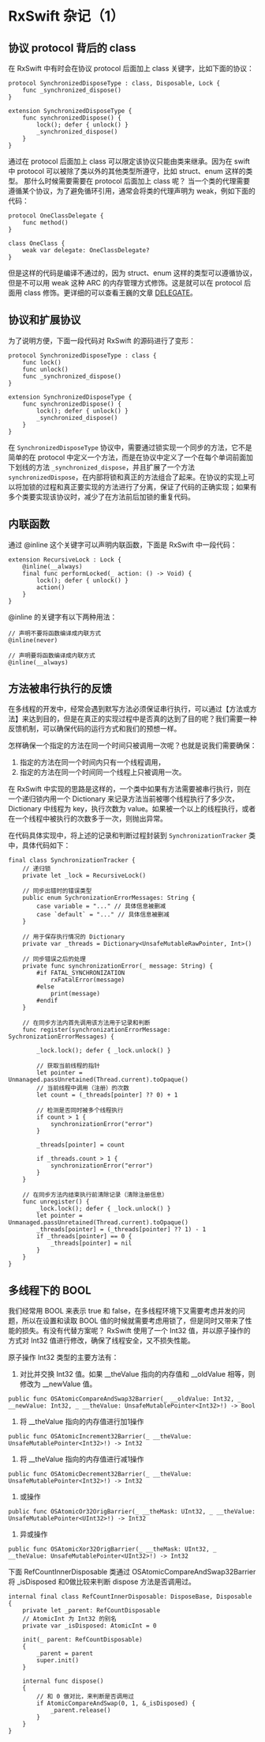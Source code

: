 # RxSwift 杂记（1）

## 协议 protocol 背后的 class 
在 RxSwift 中有时会在协议 protocol 后面加上 class 关键字，比如下面的协议：
```
protocol SynchronizedDisposeType : class, Disposable, Lock {
    func _synchronized_dispose()
}

extension SynchronizedDisposeType {
    func synchronizedDispose() {
        lock(); defer { unlock() }
        _synchronized_dispose()
    }
}
```
通过在 protocol 后面加上 class 可以限定该协议只能由类来继承。因为在 swift 中 protocol 可以被除了类以外的其他类型所遵守，比如 struct、enum 这样的类型。
那什么时候需要需要在 protocol 后面加上 class 呢？
当一个类的代理需要遵循某个协议，为了避免循环引用，通常会将类的代理声明为 weak，例如下面的代码：
```
protocol OneClassDelegate {
    func method()
}

class OneClass {
    weak var delegate: OneClassDelegate?
}
```
但是这样的代码是编译不通过的，因为 struct、enum 这样的类型可以遵循协议，但是不可以用 weak 这种 ARC 的内存管理方式修饰。这是就可以在 protocol 后面用 class 修饰。更详细的可以查看王巍的文章 [DELEGATE](http://swifter.tips/delegate/)。

## 协议和扩展协议
为了说明方便，下面一段代码对 RxSwift 的源码进行了变形：
```
protocol SynchronizedDisposeType : class {
    func lock()
    func unlock()
    func _synchronized_dispose()
}

extension SynchronizedDisposeType {
    func synchronizedDispose() {
        lock(); defer { unlock() }
        _synchronized_dispose()
    }
}
```
在 `SynchronizedDisposeType` 协议中，需要通过锁实现一个同步的方法，它不是简单的在 protocol 中定义一个方法，而是在协议中定义了一个在每个单词前面加下划线的方法 `_synchronized_dispose`，并且扩展了一个方法 `synchronizedDispose`，在内部将锁和真正的方法组合了起来。在协议的实现上可以将加锁的过程和真正要实现的方法进行了分离，保证了代码的正确实现；如果有多个类要实现该协议时，减少了在方法前后加锁的重复代码。


## 内联函数
通过 @inline 这个关键字可以声明内联函数，下面是 RxSwift 中一段代码：
```
extension RecursiveLock : Lock {
    @inline(__always)
    final func performLocked(_ action: () -> Void) {
        lock(); defer { unlock() }
        action()
    }
}
```
@inline 的关键字有以下两种用法：
```
// 声明不要将函数编译成内联方式
@inline(never)

// 声明要将函数编译成内联方式
@inline(__always) 
```

## 方法被串行执行的反馈
在多线程的开发中，经常会遇到默写方法必须保证串行执行，可以通过【方法或方法】来达到目的，但是在真正的实现过程中是否真的达到了目的呢？我们需要一种反馈机制，可以确保代码的运行方式和我们的预想一样。

怎样确保一个指定的方法在同一个时间只被调用一次呢？也就是说我们需要确保：

1. 指定的方法在同一个时间内只有一个线程调用，
1. 指定的方法在同一个时间同一个线程上只被调用一次。

在 RxSwift 中实现的思路是这样的，一个类中如果有方法需要被串行执行，则在一个递归锁内用一个 Dictionary 来记录方法当前被哪个线程执行了多少次，Dictionary 中线程为 key，执行次数为 value。如果被一个以上的线程执行，或者在一个线程中被执行的次数多于一次，则抛出异常。

在代码具体实现中，将上述的记录和判断过程封装到     `SynchronizationTracker` 类中，具体代码如下：

```
final class SynchronizationTracker {
    // 递归锁
    private let _lock = RecursiveLock()

    // 同步出错时的错误类型
    public enum SychronizationErrorMessages: String {
        case variable = "..." // 具体信息被删减
        case `default` = "..." // 具体信息被删减
    }
    
    // 用于保存执行情况的 Dictionary
    private var _threads = Dictionary<UnsafeMutableRawPointer, Int>()

    // 同步错误之后的处理
    private func synchronizationError(_ message: String) {
        #if FATAL_SYNCHRONIZATION
            rxFatalError(message)
        #else
            print(message)
        #endif
    }

    // 在同步方法内首先调用该方法用于记录和判断
    func register(synchronizationErrorMessage: SychronizationErrorMessages) {

        _lock.lock(); defer { _lock.unlock() }

        // 获取当前线程的指针
        let pointer = Unmanaged.passUnretained(Thread.current).toOpaque()
        // 当前线程中调用（注册）的次数
        let count = (_threads[pointer] ?? 0) + 1
        
        // 检测是否同时被多个线程执行
        if count > 1 {
            synchronizationError("error")
        }
        
        _threads[pointer] = count

        if _threads.count > 1 {
            synchronizationError("error")
        }
    }

    // 在同步方法内结束执行前清除记录（清除注册信息）
    func unregister() {
        _lock.lock(); defer { _lock.unlock() }
        let pointer = Unmanaged.passUnretained(Thread.current).toOpaque()
        _threads[pointer] = (_threads[pointer] ?? 1) - 1
        if _threads[pointer] == 0 {
            _threads[pointer] = nil
        }
    }
}
```


## 多线程下的 BOOL
我们经常用 BOOL 来表示 true 和 false，在多线程环境下又需要考虑并发的问题，所以在设置和读取 BOOL 值的时候就需要考虑用锁了，但是同时又带来了性能的损失。有没有代替方案呢？ RxSwift 使用了一个 Int32 值，并以原子操作的方式对 Int32 值进行修改，确保了线程安全，又不损失性能。

原子操作 Int32 类型的主要方法有：
1. 对比并交换 Int32 值。如果 __theValue 指向的内存值和 __oldValue 相等，则修改为 __newValue 值。
```
public func OSAtomicCompareAndSwap32Barrier(_ __oldValue: Int32, _ __newValue: Int32, _ __theValue: UnsafeMutablePointer<Int32>!) -> Bool
```

1. 将 __theValue 指向的内存值进行加1操作
```
public func OSAtomicIncrement32Barrier(_ __theValue: UnsafeMutablePointer<Int32>!) -> Int32
```

1. 将 __theValue 指向的内存值进行减1操作
```
public func OSAtomicDecrement32Barrier(_ __theValue: UnsafeMutablePointer<Int32>!) -> Int32
```

1. 或操作
```
public func OSAtomicOr32OrigBarrier(_ __theMask: UInt32, _ __theValue: UnsafeMutablePointer<UInt32>!) -> Int32
```

1. 异或操作
```
public func OSAtomicXor32OrigBarrier(_ __theMask: UInt32, _ __theValue: UnsafeMutablePointer<UInt32>!) -> Int32
```

下面 RefCountInnerDisposable 类通过 OSAtomicCompareAndSwap32Barrier 将 _isDisposed 和0做比较来判断 dispose 方法是否调用过。
```
internal final class RefCountInnerDisposable: DisposeBase, Disposable
{
    private let _parent: RefCountDisposable
    // AtomicInt 为 Int32 的别名
    private var _isDisposed: AtomicInt = 0

    init(_ parent: RefCountDisposable)
    {
        _parent = parent
        super.init()
    }

    internal func dispose()
    {
        // 和 0 做对比，来判断是否调用过
        if AtomicCompareAndSwap(0, 1, &_isDisposed) {
            _parent.release()
        }
    }
}

```
